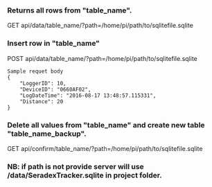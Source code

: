 ### Returns all rows from "table_name".
GET api/data/table_name/?path=/home/pi/path/to/sqlitefile.sqlite

### Insert row in "table_name"
POST api/data/table_name/?path=/home/pi/path/to/sqlitefile.sqlite

    Sample requet body
    {
        "LoggerID": 10,
        "DeviceID": "0660AF02",
        "LogDateTime": "2016-08-17 13:48:57.115331",
        "Distance": 20
    }

### Delete all values from "table_name" and create new table "table_name_backup".
GET api/confirm/table_name/?path=/home/pi/path/to/sqlitefile.sqlite

### NB: if path is not provide server will use /data/SeradexTracker.sqlite in project folder.